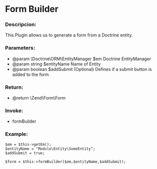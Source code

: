 # Form Builder

### Descripcion:

This Plugin allows us to generate a form from a Doctrine entity.

### Parameters:
* @param \Doctrine\ORM\EntityManager $em  Doctrine EntityManager
* @param string $entityName Name of Entity
* @param boolean $addSubmit (Optional) Defines if a submit button is added to the form

### Return:
* @return \Zend\Form\Form

### Invoke:
* formBuilder

### Example:
```
$em = $this->getEm();
$entityName = "Module\Entity\SomeEntity";
$addSubmit = true;

$form = $this->formBuilder($em,$entityName,$addSubmit);
```